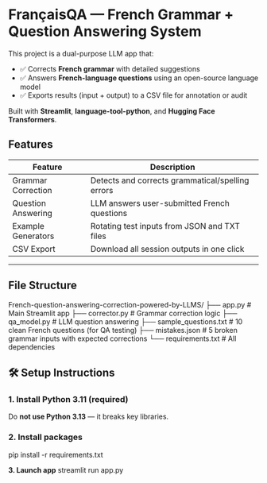 # FrançaisQA — French Grammar + Question Answering System

This project is a dual-purpose LLM app that:
- ✅ Corrects **French grammar** with detailed suggestions
- ✅ Answers **French-language questions** using an open-source language model
- ✅ Exports results (input + output) to a CSV file for annotation or audit

Built with **Streamlit**, **language-tool-python**, and **Hugging Face Transformers**.


## Features

| Feature                  | Description                                             |
|--------------------------|---------------------------------------------------------|
|  Grammar Correction     | Detects and corrects grammatical/spelling errors        |
|  Question Answering     | LLM answers user-submitted French questions             |
|  Example Generators     | Rotating test inputs from JSON and TXT files            |
|  CSV Export             | Download all session outputs in one click               |

---

## File Structure

French-question-answering-correction-powered-by-LLMS/
├── app.py # Main Streamlit app
├── corrector.py # Grammar correction logic
├── qa_model.py # LLM question answering
├── sample_questions.txt # 10 clean French questions (for QA testing)
├── mistakes.json # 5 broken grammar inputs with expected corrections
└── requirements.txt # All dependencies

## 🛠️ Setup Instructions

### 1. Install Python 3.11 (required)
Do **not use Python 3.13** — it breaks key libraries.

### 2. Install packages
pip install -r requirements.txt

**3. Launch app**
streamlit run app.py
